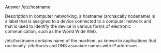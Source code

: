 Answer
/etc/hostname

Description
In computer networking, a hostname (archaically nodename) is a label that is assigned to a device connected to a computer network and that is used to identify the device in various forms of electronic communication, such as the World Wide Web.

/etc/hostname contains name of the machine, as known to applications that run locally. /etc/hosts and DNS associate names with IP addresses.